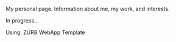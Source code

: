 My personal page. Information about me, my work, and interests.

In progress...

Using:
ZURB WebApp Template
